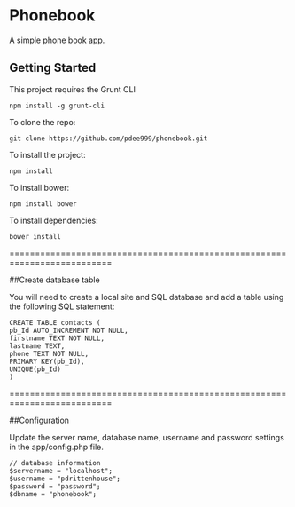 # Phonebook
A simple phone book app.


## Getting Started
This project requires the Grunt CLI

```shell
npm install -g grunt-cli
```

To clone the repo:
```shell
git clone https://github.com/pdee999/phonebook.git
```

To install the project:

```shell
npm install
```

To install bower:

```shell
npm install bower
```

To install dependencies:

```shell
bower install
```

==========================================================================

##Create database table

You will need to create a local site and SQL database and add a table using the following SQL statement:

```shell
CREATE TABLE contacts (
pb_Id AUTO_INCREMENT NOT NULL,
firstname TEXT NOT NULL,
lastname TEXT,
phone TEXT NOT NULL,
PRIMARY KEY(pb_Id),
UNIQUE(pb_Id)
)
```

==========================================================================

##Configuration

Update the server name, database name, username and password settings in the app/config.php file.

```shell
// database information
$servername = "localhost";
$username = "pdrittenhouse";
$password = "password";
$dbname = "phonebook";
```